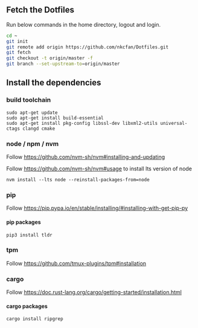 ## Fetch the Dotfiles
Run below commands in the home directory, logout and login.

```bash
cd ~
git init
git remote add origin https://github.com/nkcfan/Dotfiles.git
git fetch
git checkout -t origin/master -f
git branch --set-upstream-to=origin/master
```

## Install the dependencies

### build toolchain
```
sudo apt-get update
sudo apt-get install build-essential
sudo apt-get install pkg-config libssl-dev libxml2-utils universal-ctags clangd cmake
```

### node / npm / nvm
Follow https://github.com/nvm-sh/nvm#installing-and-updating

Follow https://github.com/nvm-sh/nvm#usage to install lts version of node
```
nvm install --lts node --reinstall-packages-from=node
```

### pip
Follow https://pip.pypa.io/en/stable/installing/#installing-with-get-pip-py

#### pip packages
```
pip3 install tldr
```

### tpm
Follow https://github.com/tmux-plugins/tpm#installation

### cargo
Follow https://doc.rust-lang.org/cargo/getting-started/installation.html

#### cargo packages
```
cargo install ripgrep
```
